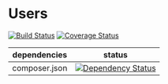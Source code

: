 Users
=====

[![Build Status](https://travis-ci.org/NetCommons3/Users.png?branch=master)](https://travis-ci.org/NetCommons3/Users)
[![Coverage Status](https://coveralls.io/repos/NetCommons3/Users/badge.png?branch=master)](https://coveralls.io/r/NetCommons3/Users?branch=master)

| dependencies | status |
| ------------ | ------ |
| composer.json | [![Dependency Status](https://www.versioneye.com/user/projects/5428e45d820067cf31000082/badge.svg?style=flat)](https://www.versioneye.com/user/projects/5428e45d820067cf31000082) |
